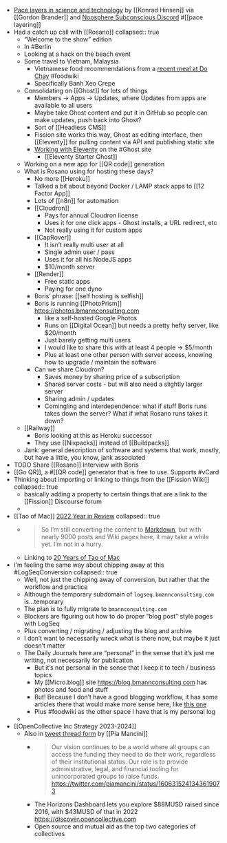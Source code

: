 - [Pace layers in science and technology](https://science-in-the-digital-era.khinsen.net/#Pace%20layers%20in%20science%20and%20technology) by [[Konrad Hinsen]] via [[Gordon Brander]] and [Noosphere Subconscious Discord](https://discord.com/channels/1003419732516552724/1006037244815089715/1055857821079580682) #[[pace layering]]
- Had a catch up call with [[Rosano]]
  collapsed:: true
	- “Welcome to the show” edition
	- In #Berlin
	- Looking at a hack on the beach event
	- Some travel to Vietnam, Malaysia
		- Vietnamese food recommendations from a [recent meal at Do Chay](https://foodwiki.bmann.ca/Do%2520Chay%2520Kingsway%2520Dec%252015th.html) #foodwiki
		- Specifically Banh Xeo Crepe
	- Consolidating on [[Ghost]] for lots of things
		- Members -> Apps -> Updates, where Updates from apps are available to all users
		- Maybe take Ghost content and put it in GitHub so people can make updates, push back into Ghost?
		- Sort of [[Headless CMS]]
		- Fission site works this way, Ghost as editing interface, then [[Eleventy]] for pulling content via API and publishing static site
		- [Working with Eleventy](https://ghost.org/docs/jamstack/eleventy/) on the #Ghost site
			- [[Eleventy Starter Ghost]]
	- Working on a new app for [[QR code]] generation
	- What is Rosano using for hosting these days?
		- No more [[Heroku]]
		- Talked a bit about beyond Docker / LAMP stack apps to [[12 Factor App]]
		- Lots of [[n8n]] for automation
		- [[Cloudron]]
			- Pays for annual Cloudron license
			- Uses it for one click apps - Ghost installs, a URL redirect, etc
			- Not really using it for custom apps
		- [[CapRover]]
			- It isn’t really multi user at all
			- Single admin user / pass
			- Uses it for all his NodeJS apps
			- $10/month server
		- [[Render]]
			- Free static apps
			- Paying for one dyno
		- Boris’ phrase: [[self hosting is selfish]]
		- Boris is running [[PhotoPrism]] https://photos.bmannconsulting.com
			- like a self-hosted Google Photos
			- Runs on [[Digital Ocean]] but needs a pretty hefty server, like $20/month
			- Just barely getting multi users
			- I would like to share this with at least 4 people -> $5/month
			- Plus at least one other person with server access, knowing how to upgrade / maintain the software
		- Can we share Cloudron?
			- Saves money by sharing price of a subscription
			- Shared server costs - but will also need a slightly larger server
			- Sharing admin / updates
			- Comingling and interdependence: what if stuff Boris runs takes down the server? What if what Rosano runs takes it down?
	- [[Railway]]
		- Boris looking at this as Heroku successor
		- They use [[Nixpacks]] instead of [[Buildpacks]]
	- Jank: general description of software and systems that work, mostly, but have a little, you know, jank associated
- TODO Share [[Rosano]] Interview with Boris
- [[Go QR]], a #[[QR code]] generator that is free to use. Supports #vCard
- Thinking about importing or linking to things from the [[Fission Wiki]]
  collapsed:: true
	- basically adding a property to certain things that are a link to the [[Fission]] Discourse forum
	-
- [[Tao of Mac]] [2022 Year in Review](https://taoofmac.com/space/blog/2022/12/23/1750)
  collapsed:: true
	- > So I’m still converting the content to [Markdown](https://taoofmac.com/space/markup/markdown), but with nearly 9000 posts and Wiki pages here, it may take a while yet. I’m not in a hurry.
	- Linking to [20 Years of Tao of Mac](https://taoofmac.com/space/blog/20)
- I’m feeling the same way about chipping away at this #LogSeqConversion
  collapsed:: true
	- Well, not just the chipping away of conversion, but rather that the workflow and practice
	- Although the temporary subdomain of `logseq.bmannconsulting.com` is…temporary
	- The plan is to fully migrate to `bmannconsulting.com`
	- Blockers are figuring out how to do proper “blog post” style pages with LogSeq
	- Plus converting / migrating / adjusting the blog and archive
	- I don’t want to necessarily wreck what is there now, but maybe it just doesn’t matter
	- The Daily Journals here are “personal” in the sense that it’s just me writing, not necessarily for publication
		- But it’s not personal in the sense that I keep it to tech / business topics
		- My [[Micro.blog]] site https://blog.bmannconsulting.com has photos and food and stuff
		- But! Because I don’t have a good blogging workflow, it has some articles there that would make more sense here, like [this one](https://blog.bmannconsulting.com/2022/06/02/kickstarting-an-app.html)
		- Plus #foodwiki as the other space I have that is my personal log
	-
- [[OpenCollective Inc Strategy 2023-2024]]
	- Also in [tweet thread form](https://twitter.com/piamancini/status/1606315238646722563) by [[Pia Mancini]]
		- > Our vision continues to be a world where all groups can access the funding they need to do their work, regardless of their institutional status. Our role is to provide administrative, legal, and financial tooling for unincorporated groups to raise funds. https://twitter.com/piamancini/status/1606315241343619073
		- The Horizons Dashboard lets you explore $88MUSD raised since 2016, with $43MUSD of that in 2022 https://discover.opencollective.com
		- Open source and mutual aid as the top two categories of collectives